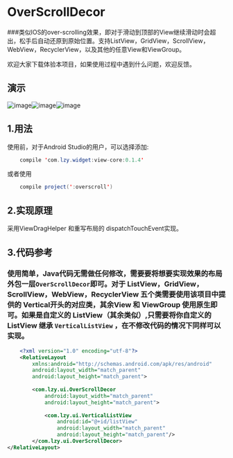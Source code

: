 # OverScrollDecor
###类似IOS的over-scrolling效果，即对于滑动到顶部的View继续滑动时会超出，松手后自动还原到原始位置。支持ListView，GridView，ScrollView，WebView，RecyclerView，以及其他的任意View和ViewGroup。

欢迎大家下载体验本项目，如果使用过程中遇到什么问题，欢迎反馈。

## 演示
 ![image](https://github.com/jeasonlzy0216/OverScrollDecor/blob/master/screenshots/demo0.png)![image](https://github.com/jeasonlzy0216/OverScrollDecor/blob/master/screenshots/demo2.gif)![image](https://github.com/jeasonlzy0216/OverScrollDecor/blob/master/screenshots/demo3.gif)

## 1.用法
使用前，对于Android Studio的用户，可以选择添加:
```java
	compile 'com.lzy.widget:view-core:0.1.4'
```
或者使用
```java
    compile project(':overscroll')
```

## 2.实现原理 
采用ViewDragHelper 和重写布局的 dispatchTouchEvent实现。

## 3.代码参考
### 使用简单，Java代码无需做任何修改，需要要将想要实现效果的布局外包一层`OverScrollDecor`即可。对于 ListView，GridView，ScrollView，WebView，RecyclerView 五个类需要使用该项目中提供的 Vertical开头的对应类，其余View 和 ViewGroup 使用原生即可。如果是自定义的 ListView（其余类似）,只需要将你自定义的ListView 继承 `VerticalListView` ，在不修改代码的情况下同样可以实现。
```xml
	<?xml version="1.0" encoding="utf-8"?>
	<RelativeLayout
	    xmlns:android="http://schemas.android.com/apk/res/android"
	    android:layout_width="match_parent"
	    android:layout_height="match_parent">
	
	    <com.lzy.ui.OverScrollDecor
	        android:layout_width="match_parent"
	        android:layout_height="match_parent">
	
	        <com.lzy.ui.VerticalListView
	            android:id="@+id/listView"
	            android:layout_width="match_parent"
	            android:layout_height="match_parent"/>
	    </com.lzy.ui.OverScrollDecor>
</RelativeLayout>
```